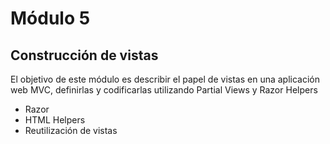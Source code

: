 # Módulo 5

## Construcción de vistas

El objetivo de este módulo es describir el papel de vistas en una aplicación web MVC, definirlas y codificarlas utilizando Partial Views y Razor Helpers

* Razor
* HTML Helpers
* Reutilización de vistas